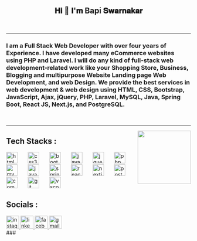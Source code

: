 <h2 align="center">𝐇𝐢 👋 𝐈'𝐦 Bapi 𝐒𝐰𝐚𝐫𝐧𝐚𝐤𝐚𝐫</h2>  </br>
<hr>
<h3>
I am a Full Stack Web Developer with over four years of Experience. I have developed many eCommerce websites using PHP and Laravel. I will do any kind of full-stack web development-related work like your Shopping Store, Business, Blogging and multipurpose Website Landing page Web Development, and web Design. 
We provide the best services in web development & web design using HTML, CSS, Bootstrap, JavaScript, Ajax, jQuery, PHP, Laravel, MySQL, Java, Spring Boot, React JS, Next.js, and PostgreSQL.
</h3>
<br> <hr>

<img align="right" height="145" src="https://new-crm.kyptronixllp.co.in/gourav.gif"  />

<div align="left">
<h2>Tech Stacks :</h2>

  <img src="https://cdn.jsdelivr.net/gh/devicons/devicon/icons/html5/html5-original.svg" height="31" alt="html5 logo"  />
  <img width="20" />
  <img src="https://cdn.jsdelivr.net/gh/devicons/devicon/icons/css3/css3-original.svg" height="31" alt="css3 logo"  />
  <img width="20" />
  <img src="https://cdn.jsdelivr.net/gh/devicons/devicon/icons/bootstrap/bootstrap-original.svg" height="31" alt="bootstrap logo"  />
  <img width="20" />
  <img src="https://cdn.jsdelivr.net/gh/devicons/devicon/icons/javascript/javascript-original.svg" height="31" alt="javascript logo"  />
  <img width="20" />
  <img src="https://cdn.jsdelivr.net/gh/devicons/devicon/icons/jquery/jquery-original.svg" height="31" alt="jquery logo"  />
  <img width="20" />
  <img src="https://cdn.jsdelivr.net/gh/devicons/devicon/icons/php/php-original.svg" height="31" alt="php logo"  />
  <img width="20" />
  <img src="https://cdn.jsdelivr.net/gh/devicons/devicon/icons/mysql/mysql-original.svg" height="31" alt="mysql logo"  />
  <img width="20" />
  <img src="https://cdn.jsdelivr.net/gh/devicons/devicon/icons/java/java-original.svg" height="31" alt="java logo"  />
  <img width="20" />
  <img src="https://cdn.jsdelivr.net/gh/devicons/devicon/icons/spring/spring-original.svg" height="31" alt="spring boot logo"  />
  <img width="20" />
  <img src="https://cdn.jsdelivr.net/gh/devicons/devicon/icons/react/react-original.svg" height="31" alt="react logo"  />
  <img width="20" />
  <img src="https://cdn.jsdelivr.net/gh/devicons/devicon/icons/nextjs/nextjs-original.svg" height="31" alt="nextjs logo" />
  <img width="20" />
  <img src="https://cdn.jsdelivr.net/gh/devicons/devicon/icons/postgresql/postgresql-original.svg" height="31" alt="postgresql logo" />
  <img width="20" />
  <img src="https://cdn.jsdelivr.net/gh/devicons/devicon/icons/composer/composer-original.svg" height="31" alt="composer logo"  />
  <img width="20" />
  <img src="https://cdn.jsdelivr.net/gh/devicons/devicon/icons/git/git-original.svg" height="31" alt="git logo"  />
  <img width="20" />
  <img src="https://cdn.jsdelivr.net/gh/devicons/devicon/icons/vscode/vscode-original.svg" height="31" alt="vscode logo"  />
</div>

###

<div align="left">
  <h2>Socials :</h2>
  <a href="https://www.instagram.com/swarnakarbapi/" target="_blank">
    <img src="https://img.shields.io/static/v1?message=Instagram&logo=instagram&label=&color=E4405F&logoColor=white&labelColor=&style=for-the-badge" height="35" alt="instagram logo"  />
  </a>
  <a href="https://in.linkedin.com/in/bapi-swarnakar-814974231" target="_blank">
    <img src="https://img.shields.io/static/v1?message=LinkedIn&logo=linkedin&label=&color=0077B5&logoColor=white&labelColor=&style=for-the-badge" height="35" alt="linkedin logo"  />
  </a>
  <a href="https://www.facebook.com/bapi.swarnakaar/" target="_blank">
    <img src="https://img.shields.io/static/v1?message=Facebook&logo=facebook&label=&color=1877F2&logoColor=white&labelColor=&style=for-the-badge" height="35" alt="facebook logo"  />
  </a>
  <a href="mailto:@gmail.com" target="_blank">
    <img src="https://img.shields.io/static/v1?message=Gmail&logo=gmail&label=&color=D14836&logoColor=white&labelColor=&style=for-the-badge" height="35" alt="gmail logo"  />
  </a>
</div>
###

